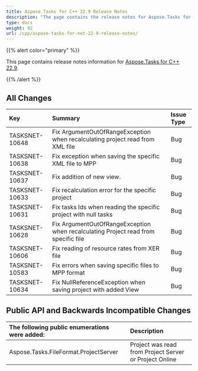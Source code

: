 ```yaml
---
title: Aspose.Tasks for C++ 22.9 Release Notes
description: "The page contains the release notes for Aspose.Tasks for C++ 22.9."
type: docs
weight: 92
url: /cpp/aspose-tasks-for-net-22-9-release-notes/
---
```


{{% alert color="primary" %}} 

This page contains release notes information for [Aspose.Tasks for C++ 22.9](https://downloads.aspose.com/tasks/cpp/new-releases/aspose.tasks-for-c---22.9/).

{{% /alert %}}
## **All Changes**
|**Key**|**Summary**|**Issue Type**|
| :- | :- | :- |
| TASKSNET-10648 | Fix ArgumentOutOfRangeException when recalculating project read from XML file | Bug |
| TASKSNET-10638 | Fix exception when saving the specific XML file to MPP | Bug |
| TASKSNET-10637 | Fix addition of new view. | Bug |
| TASKSNET-10633 | Fix recalculation error for the specific project | Bug |
| TASKSNET-10631 | Fix tasks Ids when reading the specific project with null tasks | Bug |
| TASKSNET-10628 | Fix ArgumentOutOfRangeException when recalculating Project read from specific file | Bug |
| TASKSNET-10606 | Fix reading of resource rates from XER file | Bug |
| TASKSNET-10583 | Fix errors when saving specific files to MPP format | Bug |
| TASKSNET-10634 | Fix NullReferenceException when saving project with added View | Bug |

## **Public API and Backwards Incompatible Changes**
|**The following public enumerations were added:**|**Description**|
| :- | :- |
| Aspose.Tasks.FileFormat.ProjectServer | Project was read from Project Server or Project Online |

